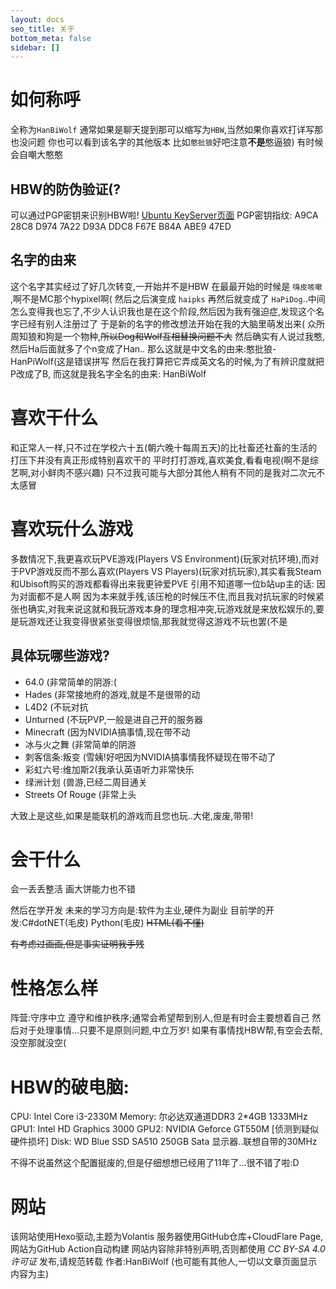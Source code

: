 ```yaml
---
layout: docs
seo_title: 关于
bottom_meta: false
sidebar: []
---
```

# 如何称呼

全称为`HanBiWolf`
通常如果是聊天提到那可以缩写为`HBW`,当然如果你喜欢打详写那也没问题
你也可以看到该名字的其他版本
比如`憨批狼`好吧注意**不是**憨逼狼)
有时候会自嘲大憨憨

## HBW的防伪验证(?

可以通过PGP密钥来识别HBW啦!
[Ubuntu KeyServer页面][1]
PGP密钥指纹: A9CA 28C8 D974 7A22 D93A DDC8 F67E B84A ABE9 47ED

## 名字的由来

这个名字其实经过了好几次转变,一开始并不是HBW
在最最开始的时候是 `嗨皮咳嗽` ,啊不是MC那个hypixel啊(
然后之后演变成 `haipks`
再然后就变成了 `HaPiDog`..中间怎么变得我也忘了,不少人认识我也是在这个阶段,然后因为我有强迫症,发现这个名字已经有别人注册过了
于是新的名字的修改想法开始在我的大脑里萌发出来(
众所周知狼和狗是一个物种,<del>所以Dog和Wolf互相替换问题不大</del>
然后确实有人说过我憨,然后Ha后面就多了个n变成了Han..
那么这就是中文名的由来:憨批狼-HanPiWolf(这是错误拼写
然后在我打算把它弄成英文名的时候,为了有辨识度就把P改成了B,
而这就是我名字全名的由来: HanBiWolf

# 喜欢干什么

和正常人一样,只不过在学校六十五(朝六晚十每周五天)的比社畜还社畜的生活的打压下并没有真正形成特别喜欢干的
平时打打游戏,喜欢美食,看看电视(啊不是综艺啊,对小鲜肉不感兴趣)
只不过我可能与大部分其他人稍有不同的是我对二次元不太感冒

# 喜欢玩什么游戏

多数情况下,我更喜欢玩PVE游戏(Players VS Environment)(玩家对抗环境),而对于PVP游戏反而不那么喜欢(Players VS Players)(玩家对抗玩家),其实看我Steam和Ubisoft购买的游戏都看得出来我更钟爱PVE
引用不知道哪一位b站up主的话: 因为对面都不是人啊
因为本来就手残,该压枪的时候压不住,而且我对抗玩家的时候紧张也确实,对我来说这就和我玩游戏本身的理念相冲突,玩游戏就是来放松娱乐的,要是玩游戏还让我变得很紧张变得很烦恼,那我就觉得这游戏不玩也罢(不是

## 具体玩哪些游戏?

  * 64.0 (非常简单的阴游:(
  * Hades (非常接地府的游戏,就是不是很带的动
  * L4D2 (不玩对抗
  * Unturned (不玩PVP,一般是进自己开的服务器
  * Minecraft (因为NVIDIA搞事情,现在带不动
  * 冰与火之舞 (非常简单的阴游
  * 刺客信条:叛变 (雪姨!好吧因为NVIDIA搞事情我怀疑现在带不动了
  * 彩虹六号:维加斯2(我承认英语听力非常快乐
  * 绿洲计划 (兽游,已经二周目通关
  * Streets Of Rouge (非常上头

大致上是这些,如果是能联机的游戏而且您也玩..大佬,废废,带带!

# 会干什么

会一丢丢整活
画大饼能力也不错

然后在学开发
未来的学习方向是:软件为主业,硬件为副业
目前学的开发:C#dotNET(毛皮) Python(毛皮)
<del>HTML(看不懂)</del>

<del>有考虑过画画,但是事实证明我手残</del>

# 性格怎么样

阵营:守序中立
遵守和维护秩序;通常会希望帮到别人,但是有时会主要想着自己
然后对于处理事情...只要不是原则问题,中立万岁!
如果有事情找HBW帮,有空会去帮,没空那就没空(

# HBW的破电脑:

CPU: Intel Core i3-2330M
Memory: 尔必达双通道DDR3 2*4GB 1333MHz
GPU1: Intel HD Graphics 3000
GPU2: NVIDIA Geforce GT550M [侦测到疑似硬件损坏]
Disk: WD Blue SSD SA510 250GB Sata
显示器..联想自带的30MHz

不得不说虽然这个配置挺废的,但是仔细想想已经用了11年了...很不错了啦:D

# 网站

该网站使用Hexo驱动,主题为Volantis
服务器使用GitHub仓库+CloudFlare Page,网站为GitHub Action自动构建
网站内容除非特别声明,否则都使用 _CC BY-SA 4.0许可证_ 发布,请规范转载
作者:HanBiWolf (也可能有其他人,一切以文章页面显示内容为主)

 [1]: http://keyserver.ubuntu.com/pks/lookup?search=A9CA28C8D9747A22D93ADDC8F67EB84AABE947ED&fingerprint=on&op=index

